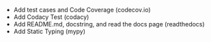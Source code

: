- Add test cases and Code Coverage (codecov.io)
- Add Codacy Test (codacy)
- Add README.md, docstring, and read the docs page (readthedocs)
- Add Static Typing (mypy)